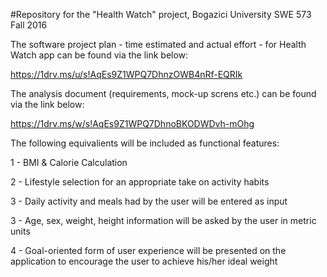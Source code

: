 #Repository for the "Health Watch" project, Bogazici University SWE 573 Fall 2016

The software project plan - time estimated and actual effort -  for Health Watch app can be found via the link below:

https://1drv.ms/u/s!AqEs9Z1WPQ7DhnzOWB4nRf-EQRIk

The analysis document (requirements, mock-up screns etc.) can be found via the link below:

https://1drv.ms/w/s!AqEs9Z1WPQ7DhnoBKODWDvh-mOhg

The following equivalients will be included as functional features:

1 - BMI & Calorie Calculation

2 - Lifestyle selection for an appropriate take on activity habits

3 - Daily activity and meals had by the user will be entered as input

3 - Age, sex, weight, height information will be asked by the user in metric units

4 - Goal-oriented form of user experience will be presented on the application to encourage the user to achieve his/her ideal weight

